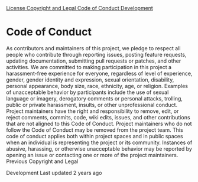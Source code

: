 <a href="license.html" class="navButton-94f2579c--pageItemWithChildrenNested-2c5d8183--navButtonClickable-161b88ca">
<span class="text-4505230f--UIH300-2063425d--textContentFamily-49a318e1--navButtonLabel-14a4968f">License</span>
</a>
<a href="copyright.html" class="navButton-94f2579c--pageItemWithChildrenNested-2c5d8183--navButtonClickable-161b88ca">
<span class="text-4505230f--UIH300-2063425d--textContentFamily-49a318e1--navButtonLabel-14a4968f">Copyright and Legal</span>
</a>
<a href="coc.html" class="navButton-94f2579c--pageItemWithChildrenNested-2c5d8183--navButtonClickable-161b88ca--navButtonOpened-6a88552e">
<span class="text-4505230f--UIH300-2063425d--textContentFamily-49a318e1--navButtonLabel-14a4968f">Code of Conduct</span>
</a>
<a href="devel.html" class="navButton-94f2579c--pageItemWithChildrenNested-2c5d8183--navButtonClickable-161b88ca">
<span class="text-4505230f--UIH300-2063425d--textContentFamily-49a318e1--navButtonLabel-14a4968f">Development</span>
</a>

# <span class="text-4505230f--DisplayH900-bfb998fa--textContentFamily-49a318e1">Code of Conduct</span>
<span class="text-4505230f--UIH300-2063425d--textUIFamily-5ebd8e40--text-8ee2c8b2">
</span>
<span class="text-4505230f--TextH400-3033861f--textContentFamily-49a318e1">
<span data-key="f2d153a63b7049c4a960cf126cf31694">
<span data-offset-key="f2d153a63b7049c4a960cf126cf31694:0">As contributors and maintainers of this project, we pledge to respect all people who contribute through reporting issues, posting feature requests, updating documentation, submitting pull requests or patches, and other activities.</span>
</span>
</span>
<span class="text-4505230f--TextH400-3033861f--textContentFamily-49a318e1">
<span data-key="dc056ac6c88646d7a22c4ab166fb1bb6">
<span data-offset-key="dc056ac6c88646d7a22c4ab166fb1bb6:0">We are committed to making participation in this project a harassment-free experience for everyone, regardless of level of experience, gender, gender identity and expression, sexual orientation, disability, personal appearance, body size, race, ethnicity, age, or religion.</span>
</span>
</span>
<span class="text-4505230f--TextH400-3033861f--textContentFamily-49a318e1">
<span data-key="d398502463774087819fcb30555a4ab4">
<span data-offset-key="d398502463774087819fcb30555a4ab4:0">Examples of unacceptable behavior by participants include the use of sexual language or imagery, derogatory comments or personal attacks, trolling, public or private harassment, insults, or other unprofessional conduct.</span>
</span>
</span>
<span class="text-4505230f--TextH400-3033861f--textContentFamily-49a318e1">
<span data-key="b77affc3817b4df0a7910ab900d788c6">
<span data-offset-key="b77affc3817b4df0a7910ab900d788c6:0">Project maintainers have the right and responsibility to remove, edit, or reject comments, commits, code, wiki edits, issues, and other contributions that are not aligned to this Code of Conduct. Project maintainers who do not follow the Code of Conduct may be removed from the project team.</span>
</span>
</span>
<span class="text-4505230f--TextH400-3033861f--textContentFamily-49a318e1">
<span data-key="785a24ca08524a4b9859b2239602dcac">
<span data-offset-key="785a24ca08524a4b9859b2239602dcac:0">This code of conduct applies both within project spaces and in public spaces when an individual is representing the project or its community.</span>
</span>
</span>
<span class="text-4505230f--TextH400-3033861f--textContentFamily-49a318e1">
<span data-key="0d33c4ea8ec947b2afe41f85a972dcde">
<span data-offset-key="0d33c4ea8ec947b2afe41f85a972dcde:0">Instances of abusive, harassing, or otherwise unacceptable behavior may be reported by opening an issue or contacting one or more of the project maintainers.</span>
</span>
</span>
<a href="copyright.html" class="reset-3c756112--card-6570f064--whiteCard-fff091a4--cardPrevious-56a5e674">
</a>
<span class="text-4505230f--TextH200-a3425406--textContentFamily-49a318e1">Previous</span>
<span class="text-4505230f--UIH400-4e41e82a--textContentFamily-49a318e1">Copyright and Legal</span>
<a href="devel.html" class="reset-3c756112--card-6570f064--whiteCard-fff091a4--cardNext-19241c42">
</a>

<span class="text-4505230f--UIH400-4e41e82a--textContentFamily-49a318e1">Development</span>
<span class="text-4505230f--TextH200-a3425406--textContentFamily-49a318e1">Last updated 2 years ago</span>
